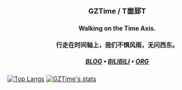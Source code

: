<h3 align="center"> GZTime / T崮郅T</h3>

<h4 align="center">Walking on the Time Axis.</h4>
<h4 align="center">行走在时间轴上，我们不惧风雨，无问西东。</h4>

<h5 align="center">
  <a href="https://blog.gztime.cc/">BLOG</a> •
  <a href="https://space.bilibili.com/14793124">BILIBILI</a> •
  <a href="https://github.com/manim-kindergarten">ORG</a>
</h5>

[![Top Langs](https://github-readme-stats.vercel.app/api/top-langs/?username=GZTimeWalker&hide=html&count_private=true)](https://github.com/GZTimeWalker)
[![GZTime's stats](https://github-readme-stats.vercel.app/api?username=GZTimeWalker&show_icons=true&count_private=true&line_height=27)](https://github.com/GZTimeWalker)

<!--
**GZTimeWalker/GZTimeWalker** is a ✨ _special_ ✨ repository because its `README.md` (this file) appears on your GitHub profile.

Here are some ideas to get you started:

- 🔭 I’m currently working on ...
- 🌱 I’m currently learning ...
- 👯 I’m looking to collaborate on ...
- 🤔 I’m looking for help with ...
- 💬 Ask me about ...
- 📫 How to reach me: ...
- 😄 Pronouns: ...
- ⚡ Fun fact: ...
-->
